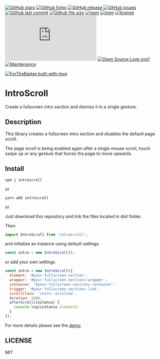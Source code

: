 [![GitHub stars](https://img.shields.io/github/stars/scriptex/IntroScroll.svg?style=social&label=Stars)](https://github.com/scriptex/IntroScroll)
[![GitHub forks](https://img.shields.io/github/forks/scriptex/IntroScroll.svg?style=social&label=Fork)](https://github.com/scriptex/IntroScroll/network#fork-destination-box)
[![GitHub release](https://img.shields.io/github/release/scriptex/IntroScroll.svg)](https://github.com/scriptex/IntroScroll/releases/latest)
[![GitHub issues](https://img.shields.io/github/issues/scriptex/IntroScroll.svg)](https://github.com/scriptex/IntroScroll/issues)
[![GitHub last commit](https://img.shields.io/github/last-commit/scriptex/IntroScroll.svg)](https://github.com/scriptex/IntroScroll/commits/master)
[![Github file size](https://img.shields.io/github/size/scriptex/IntroScroll/dist/introscroll.min.js.svg)](https://github.com/scriptex/IntroScroll)
[![npm](https://img.shields.io/npm/dt/introscroll.svg)](https://www.npmjs.com/package/introscroll)
[![npm](https://img.shields.io/npm/v/introscroll.svg)](https://www.npmjs.com/package/introscroll)
[![license](https://img.shields.io/github/license/scriptex/IntroScroll.svg)](https://github.com/scriptex/IntroScroll)
[![Analytics](https://ga-beacon.appspot.com/UA-83446952-1/github.com/scriptex/IntroScroll/README.md)](https://github.com/scriptex/IntroScroll/)
[![Open Source Love svg1](https://badges.frapsoft.com/os/v1/open-source.svg?v=103)](https://github.com/scriptex/IntroScroll/)
[![Maintenance](https://img.shields.io/badge/Maintained%3F-yes-green.svg)](https://github.com/scriptex/IntroScroll/graphs/commit-activity)

[![ForTheBadge built-with-love](http://ForTheBadge.com/images/badges/built-with-love.svg)](https://github.com/scriptex/)

# IntroScroll

Create a fullscreen intro section and dismiss it in a single gesture.

## Description

This library creates a fullscreen intro section and disables the default page scroll.

The page scroll is being enabled again after a single mouse scroll, touch swipe up or any gesture that forces the page to move upwards.

## Install

```console
npm i introscroll
```

or

```console
yarn add introscroll
```

or

Just download this repository and link the files located in dist folder.

Then

```javascript
import IntroScroll from 'introscroll';
```

and initialize an instance using default settings

```javascript
const intro = new IntroScroll();
```

or add your own settings

```javascript
const intro = new IntroScroll({
  element: '#your-fullscreen-section',
  wrapper: '#your-fullscreen-sections-wrapper',
  container: '#your-fullscreen-sections-container',
  trigger: '#your-fullscreen-sections-link',
  scrollClass: 'intro--scrolled',
  duration: 1000,
  afterScroll(instance) {
    console.log(instance.element);
  }
});
```

For more details please see the [demo](https://github.com/scriptex/IntroScroll/blob/master/demo/index.html).

## LICENSE

MIT
